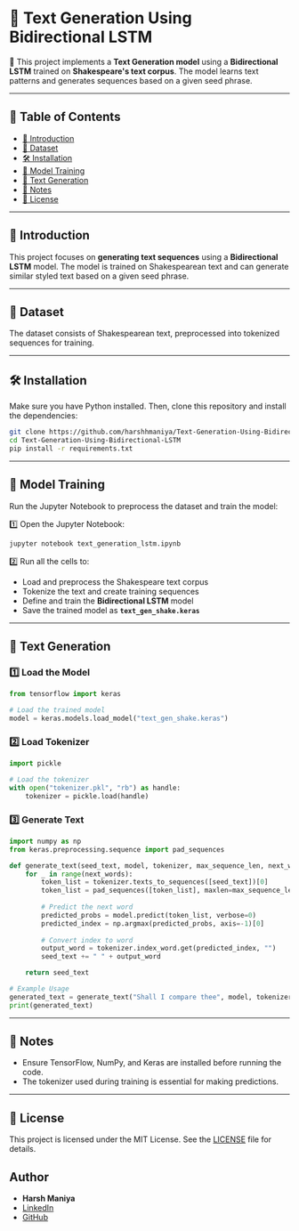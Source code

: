 # 📝 Text Generation Using Bidirectional LSTM

🚀 This project implements a **Text Generation model** using a **Bidirectional LSTM** trained on **Shakespeare's text corpus**. The model learns text patterns and generates sequences based on a given seed phrase.

---

## 📌 Table of Contents

- [📖 Introduction](#-introduction)
- [📂 Dataset](#-dataset)
- [🛠️ Installation](#️-installation)
- [🚀 Model Training](#-model-training)
- [🤖 Text Generation](#-text-generation)
- [📢 Notes](#-notes)
- [📝 License](#-license)

---

## 📖 Introduction

This project focuses on **generating text sequences** using a **Bidirectional LSTM** model. The model is trained on Shakespearean text and can generate similar styled text based on a given seed phrase.

---

## 📂 Dataset

The dataset consists of Shakespearean text, preprocessed into tokenized sequences for training.

---

## 🛠️ Installation

Make sure you have Python installed. Then, clone this repository and install the dependencies:

```bash
git clone https://github.com/harshhmaniya/Text-Generation-Using-Bidirectional-LSTM.git
cd Text-Generation-Using-Bidirectional-LSTM
pip install -r requirements.txt
```

---

## 🚀 Model Training  

Run the Jupyter Notebook to preprocess the dataset and train the model:  

1️⃣ Open the Jupyter Notebook:  
```bash
jupyter notebook text_generation_lstm.ipynb
```

2️⃣ Run all the cells to:  
   - Load and preprocess the Shakespeare text corpus  
   - Tokenize the text and create training sequences  
   - Define and train the **Bidirectional LSTM** model  
   - Save the trained model as **`text_gen_shake.keras`**  

---

## 🤖 Text Generation

### 1️⃣ Load the Model

```python
from tensorflow import keras

# Load the trained model
model = keras.models.load_model("text_gen_shake.keras")
```

### 2️⃣ Load Tokenizer

```python
import pickle

# Load the tokenizer
with open("tokenizer.pkl", "rb") as handle:
    tokenizer = pickle.load(handle)
```

### 3️⃣ Generate Text

```python
import numpy as np
from keras.preprocessing.sequence import pad_sequences

def generate_text(seed_text, model, tokenizer, max_sequence_len, next_words=50):
    for _ in range(next_words):
        token_list = tokenizer.texts_to_sequences([seed_text])[0]
        token_list = pad_sequences([token_list], maxlen=max_sequence_len-1, padding='pre')
        
        # Predict the next word
        predicted_probs = model.predict(token_list, verbose=0)
        predicted_index = np.argmax(predicted_probs, axis=-1)[0]
        
        # Convert index to word
        output_word = tokenizer.index_word.get(predicted_index, "")
        seed_text += " " + output_word

    return seed_text

# Example Usage
generated_text = generate_text("Shall I compare thee", model, tokenizer, max_sequence_len=50, next_words=20)
print(generated_text)
```

---

## 📢 Notes

- Ensure TensorFlow, NumPy, and Keras are installed before running the code.
- The tokenizer used during training is essential for making predictions.

---

## 📝 License

This project is licensed under the MIT License. See the [LICENSE](https://github.com/harshhmaniya/Text-Generation-Using-Bidirectional-LSTM/blob/main/LICENSE) file for details.


## Author
- **Harsh Maniya**  
- [LinkedIn](https://linkedin.com/in/harsh-maniya)
- [GitHub](https://github.com/harshhmaniya)
